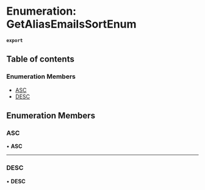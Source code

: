 # Enumeration: GetAliasEmailsSortEnum

**`export`**

## Table of contents

### Enumeration Members

- [ASC](GetAliasEmailsSortEnum.md#asc)
- [DESC](GetAliasEmailsSortEnum.md#desc)

## Enumeration Members

### <a id="asc" name="asc"></a> ASC

• **ASC**

___

### <a id="desc" name="desc"></a> DESC

• **DESC**
